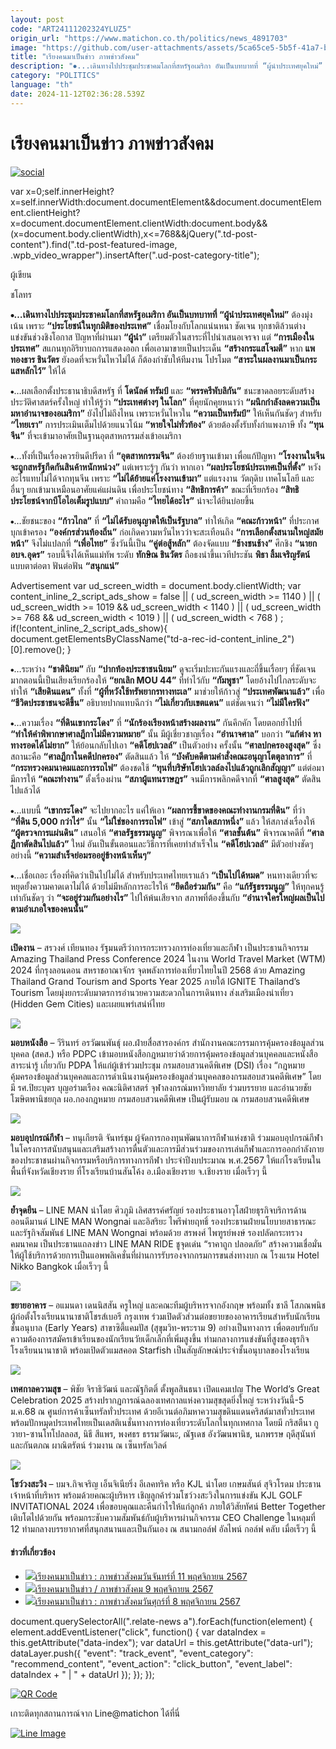 ```yaml
---
layout: post
code: "ART24111202324YLUZ5"
origin_url: "https://www.matichon.co.th/politics/news_4891703"
image: "https://github.com/user-attachments/assets/5ca65ce5-5b5f-41a7-ba49-bce1d8d25eac"
title: "เรียงคนมาเป็นข่าว ภาพข่าวสังคม"
description: "⦁...เดินทางไปประชุมประชาคมโลกที่สหรัฐอเมริกา อันเป็นบทบาทที่ “ผู้นำประเทศยุคใหม่” ต้องมุ่งเน้น เพราะ “ประโยชน์ในทุกมิติของประเทศ” เชื่อมโยงกับโลกแน่นหนา"
category: "POLITICS"
language: "th"
date: 2024-11-12T02:36:28.539Z
---
```


# เรียงคนมาเป็นข่าว ภาพข่าวสังคม

[![](https://www.matichon.co.th/wp-content/uploads/2024/11/social.jpg "social")](https://www.matichon.co.th/wp-content/uploads/2024/11/social.jpg)

var x=0;self.innerHeight?x=self.innerWidth:document.documentElement&&document.documentElement.clientHeight?x=document.documentElement.clientWidth:document.body&&(x=document.body.clientWidth),x<=768&&jQuery(".td-post-content").find(".td-post-featured-image, .wpb\_video\_wrapper").insertAfter(".ud-post-category-title");

ผู้เขียน

ชโลทร

**⦁…เดินทางไปประชุมประชาคมโลกที่สหรัฐอเมริกา อันเป็นบทบาทที่ “ผู้นำประเทศยุคใหม่”** ต้องมุ่งเน้น เพราะ **“ประโยชน์ในทุกมิติของประเทศ”** เชื่อมโยงกับโลกแน่นหนา ชัดเจน ทุกชาติล้วนต่างแข่งขันช่วงชิงโอกาส ปัญหาที่ผ่านมา **“ผู้นำ”** เตรียมตัวในสาระที่ไปนำเสนอเจรจา แต่ **“การเมืองในประเทศ”** สแกนทุกอิริยาบถการแสดงออก เพื่อเอามาขายเป็นประเด็น **“สร้างกระแสโจมตี”** หาก **แพทองธาร ชินวัตร** ยังอดที่จะหวั่นไหวไม่ได้ ก็ต้องกำชับให้ทีมงาน โปรโมต **“สาระในผลงานมาเป็นกระแสหลักไว้”** ให้ได้

⦁…ผลเลือกตั้งประธานาธิบดีสหรัฐ ที่ **โดนัลด์ ทรัมป์** และ **“พรรครีพับลิกัน”** ชนะขาดลอยระดับสร้างประวัติศาสตร์ครั้งใหญ่ ทำให้รู้ว่า **“ประเทศต่างๆ ในโลก”** ที่คุยนักคุยหนาว่า **“ผนึกกำลังลดความเป็นมหาอำนาจของอเมริกา”** ยังไปไม่ถึงไหน เพราะหวั่นไหวใน **“ความเป็นทรัมป์”** ให้เห็นกันชัดๆ สำหรับ **“ไทยเรา”** การประเมินเต็มไปด้วยแนวโน้ม **“หายใจไม่ทั่วท้อง”** ด้วยต้องตั้งรับทั้งกำแพงภาษี ทั้ง **“ทุนจีน”** ที่จะเข้ามาอาศัยเป็นฐานอุตสาหกรรมส่งเข้าอเมริกา

⦁…ทั้งที่เป็นเรื่องควรยินดีปรีดา ที่ **“อุตสาหกรรมจีน”** ต้องย้ายฐานเข้ามา เพื่อแก้ปัญหา **“โรงงานในจีนจะถูกสหรัฐกีดกันสินค้าหนักหน่วง”** แต่เพราะรู้ๆ กันว่า หากเอา **“ผลประโยชน์ประเทศเป็นที่ตั้ง”** หวังอะไรแทบไม่ได้จากทุนจีน เพราะ **“ไม่ได้ย้ายแค่โรงงานเข้ามา”** แต่แรงงาน วัตถุดิบ เทคโนโลยี และอื่นๆ ยกเข้ามาเหมือนอาศัยแค่แผ่นดิน เพื่อประโยชน์ทาง **“สิทธิการค้า”** ขณะที่เรียกร้อง **“สิทธิประโยชน์จากบีโอไอเต็มรูปแบบ”** คำถามคือ **“ไทยได้อะไร”** น่าจะได้ยินบ่อยขึ้น

⦁…ชัยชนะของ **“ก้าวไกล”** ที่ **“ไม่ได้รับอนุญาตให้เป็นรัฐบาล”** ทำให้เกิด **“คณะก้าวหน้า”** ที่ประกาศบุกเข้าครอง **“องค์กรส่วนท้องถิ่น”** ก่อเกิดความหวั่นไหวว่าจะสะเทือนถึง **“การเลือกตั้งสนามใหญ่สมัยหน้า”** จึงไม่แปลกที่ **“เพื่อไทย”** ซึ่งวันนี้เป็น **“คู่ต่อสู้หลัก”** ต้องจัดแบบ **“ช้างชนช้าง”** ศึกชิง **“นายก อบจ.อุดร”** รอบนี้จึงได้เห็นแม่ทัพ ระดับ **ทักษิณ ชินวัตร** ถือธงนำขึ้นเวทีประชัน **พิธา ลิ้มเจริญรัตน์** แบบตาต่อตา ฟันต่อฟัน **“สนุกแน่”**

Advertisement var ud\_screen\_width = document.body.clientWidth; var content\_inline\_2\_script\_ads\_show = false || ( ud\_screen\_width >= 1140 ) || ( ud\_screen\_width >= 1019 && ud\_screen\_width < 1140 ) || ( ud\_screen\_width >= 768 && ud\_screen\_width < 1019 ) || ( ud\_screen\_width < 768 ) ; if(!content\_inline\_2\_script\_ads\_show){ document.getElementsByClassName("td-a-rec-id-content\_inline\_2")\[0\].remove(); }

⦁…ระหว่าง **“ชาตินิยม”** กับ **“ปากท้องประชาชนนิยม”** ดูจะเริ่มปะทะกันแรงและถี่ขึ้นเรื่อยๆ ที่ชัดเจนมากตอนนี้เป็นเสียงเรียกร้องให้ **“ยกเลิก MOU 44”** ที่ทำไว้กับ **“กัมพูชา”** โดยอ้างไปไกลระดับจะทำให้ **“เสียดินแดน”** ทั้งที่ **“ผู้ที่หวังใช้ทรัพยากรทางทะเล”** มาช่วยให้ก้าวสู่ **“ประเทศพัฒนาแล้ว”** เพื่อ **“ชีวิตประชาชนจะดีขึ้น”** อธิบายปากแทบฉีกว่า **“ไม่เกี่ยวกับเขตแดน”** แต่ชัดเจนว่า **“ไม่มีใครฟัง”**

⦁…ความเรื่อง **“ที่ดินเขากระโดง”** ที่ **“นักร้องเรียงหน้าสร้างผลงาน”** กันคึกคัก โดยตอกย้ำไปที่ **“ทำให้คำพิพากษาศาลฎีกาไม่มีความหมาย”** นั้น มีผู้เชี่ยวชาญเรื่อง **“อำนาจศาล”** บอกว่า **“แก้ต่าง หาทางรอดได้ไม่ยาก”** ให้ย้อนกลับไปเอา **“คดีโฮปเวลล์”** เป็นตัวอย่าง ครั้งนั้น **“ศาลปกครองสูงสุด”** ซึ่งสถานะคือ **“ศาลฎีกาในคดีปกครอง”** ตัดสินแล้ว ให้ **“บังคับคดีตามคำสั่งคณะอนุญาโตตุลาการ”** ที่ **“กระทรวงคมนาคมและการรถไฟ”** ต้องชดใช้ **“ทุนที่บริษัทโฮปเวลล์ลงไปแล้วถูกเลิกสัญญา”** แต่ต่อมามีการให้ **“คณะทำงาน”** ตั้งเรื่องผ่าน **“สภาผู้แทนราษฎร”** จนมีการพลิกคดีจากที่ **“ศาลสูงสุด”** ตัดสินไปแล้วได้

⦁…แบบนี้ **“เขากระโดง”** จะไปยากอะไร แค่ให้เอา **“ผลการชี้ขาดของคณะทำงานกรมที่ดิน”** ที่ว่า **“ที่ดิน 5,000 กว่าไร่”** นั้น **“ไม่ใช่ของการรถไฟ”** เข้าสู่ **“สภาใดสภาหนึ่ง”** แล้ว ให้สภาส่งเรื่องให้ **“ผู้ตรวจการแผ่นดิน”** เสนอให้ **“ศาลรัฐธรรมนูญ”** พิจารณาเพื่อให้ **“ศาลชั้นต้น”** พิจารณาคดีที่ **“ศาลฎีกาตัดสินไปแล้ว”** ใหม่ อันเป็นขั้นตอนและวิธีการที่เคยทำสำเร็จใน **“คดีโฮปเวลล์”** มีตัวอย่างชัดๆ อย่างนี้ **“ความสำเร็จย่อมรออยู่ข้างหน้าเห็นๆ”**

⦁…เชื่อเถอะ เรื่องที่คิดว่าเป็นไปไม่ได้ สำหรับประเทศไทยเราแล้ว **“เป็นไปได้หมด”** หนทางเดียวที่จะหยุดยั้งความคาดเดาไม่ได้ ด้วยไม่มีหลักการอะไรให้ **“ยึดถือร่วมกัน”** คือ **“แก้รัฐธรรมนูญ”** ให้ทุกคนรู้เท่ากันชัดๆ ว่า **“จะอยู่ร่วมกันอย่างไร”** ไปให้พ้นเสียจาก สภาพที่ต้องขึ้นกับ **“อำนาจใครใหญ่ผลเป็นไปตามอำเภอใจของคนนั้น”**

![](https://www.matichon.co.th/wp-content/uploads/2024/11/เปิดงาน-1.jpg)

**เปิดงาน** – สรวงศ์ เทียนทอง รัฐมนตรีว่าการกระทรวงการท่องเที่ยวและกีฬา เป็นประธานกิจกรรม Amazing Thailand Press Conference 2024 ในงาน World Travel Market (WTM) 2024 ที่กรุงลอนดอน สหราชอาณาจักร จุดพลังการท่องเที่ยวไทยในปี 2568 ด้วย Amazing Thailand Grand Tourism and Sports Year 2025 ภายใต้ IGNITE Thailand’s Tourism โดยมุ่งยกระดับมาตรการอำนวยความสะดวกในการเดินทาง ส่งเสริมเมืองน่าเที่ยว (Hidden Gem Cities) และเผยแพร่เสน่ห์ไทย

![](https://www.matichon.co.th/wp-content/uploads/2024/11/มอบหนังสือ.jpg)

**มอบหนังสือ** – วีรินทร์ อรวัฒนพันธุ์ ผอ.ฝ่ายสื่อสารองค์กร สำนักงานคณะกรรมการคุ้มครองข้อมูลส่วนบุคคล (สคส.) หรือ PDPC เข้ามอบหนังสือกฎหมายว่าด้วยการคุ้มครองข้อมูลส่วนบุคคลและหนังสือสาระน่ารู้ เกี่ยวกับ PDPA ให้แก่ผู้เข้าร่วมประชุม กรมสอบสวนคดีพิเศษ (DSI) เรื่อง “กฎหมายคุ้มครองข้อมูลส่วนบุคคลและการดำเนินงานคุ้มครองข้อมูลส่วนบุคคลของกรมสอบสวนคดีพิเศษ” โดยมี รศ.ปิยะบุตร บุญอร่ามเรือง คณะนิติศาสตร์ จุฬาลงกรณ์มหาวิทยาลัย ร่วมบรรยาย และอำนวยชัย โฆษิตพานิชยกุล ผอ.กองกฎหมาย กรมสอบสวนคดีพิเศษ เป็นผู้รับมอบ ณ กรมสอบสวนคดีพิเศษ

![](https://www.matichon.co.th/wp-content/uploads/2024/11/มอบอุปกรณ์กีฬา.jpg)

**มอบอุปกรณ์กีฬา** – ทนุเกียรติ จันทร์ชุม ผู้จัดการกองทุนพัฒนาการกีฬาแห่งชาติ ร่วมมอบอุปกรณ์กีฬาในโครงการสนับสนุนและเสริมสร้างการตื่นตัวและการมีส่วนร่วมของการเล่นกีฬาและการออกกำลังกายของประชาชนผ่านกิจกรรมหรือบริการทางการกีฬา ประจำปีงบประมาณ พ.ศ.2567 ให้แก่โรงเรียนในพื้นที่จังหวัดเชียงราย ที่โรงเรียนบ้านสันโค้ง อ.เมืองเชียงราย จ.เชียงราย เมื่อเร็วๆ นี้

![](https://www.matichon.co.th/wp-content/uploads/2024/11/ย้ำจุดยืน.jpg)

**ย้ำจุดยืน** – LINE MAN นำโดย ศิวภูมิ เลิศสรรค์ศรัญย์ รองประธานอาวุโสฝ่ายธุรกิจบริการด้านออนดีมานด์ LINE MAN Wongnai และอิสริยะ ไพรีพ่ายฤทธิ์ รองประธานฝ่ายนโยบายสาธารณะและรัฐกิจสัมพันธ์ LINE MAN Wongnai พร้อมด้วย สรพงศ์ ไพฑูรย์พงษ์ รองปลัดกระทรวงคมนาคม เป็นประธานแถลงข่าว LINE MAN RIDE ชูจุดเด่น “ราคาถูก ปลอดภัย” สร้างความเชื่อมั่นให้ผู้ใช้บริการด้วยการเป็นแอพพลิเคชั่นที่ผ่านการรับรองจากกรมการขนส่งทางบก ณ โรงแรม Hotel Nikko Bangkok เมื่อเร็วๆ นี้

![](https://www.matichon.co.th/wp-content/uploads/2024/11/ขยายอาคาร-1024x682.jpg)

**ขยายอาคาร** – อแมนดา เดนนิสสัน ครูใหญ่ และคณะทีมผู้บริหารจากอังกฤษ พร้อมทั้ง ชาลี โสภณพนิช ผู้ก่อตั้งโรงเรียนนานาชาติโชรส์เบอรี กรุงเทพ ร่วมเปิดตัวส่วนต่อขยายของอาคารเรียนสำหรับนักเรียนชั้นอนุบาล (Early Years) สาขาซิตี้แคมปัส (สุขุมวิท-พระราม 9) อย่างเป็นทางการ เพื่อตอบรับกับความต้องการสมัครเข้าเรียนของนักเรียนวัยเด็กเล็กที่เพิ่มสูงขึ้น ท่ามกลางการแข่งขันที่สูงของธุรกิจโรงเรียนนานาชาติ พร้อมเปิดตัวแมสคอต Starfish เป็นสัญลักษณ์ประจำชั้นอนุบาลของโรงเรียน

![](https://www.matichon.co.th/wp-content/uploads/2024/11/เทศกาลความสุข.jpg)

**เทศกาลความสุข** – พิชัย จิราธิวัฒน์ และณัฐกิตติ์ ตั้งพูลสินธนา เปิดแคมเปญ The World’s Great Celebration 2025 สร้างปรากฏการณ์ฉลองเทศกาลแห่งความสุขสุดยิ่งใหญ่ ระหว่างวันนี้-5 ม.ค.68 ณ ศูนย์การค้าเซ็นทรัลทั่วประเทศ ด้วยอีเวนต์อภิมหาความสุขดินแดนคริสต์มาสทั่วประเทศ พร้อมปักหมุดประเทศไทยเป็นเดสติเนชั่นทางการท่องเที่ยวระดับโลกในทุกเทศกาล โดยมี กริสตีนา กูวายา-ซานโทโปลลอส, นิธี สีแพร, พงศธร ธรรมวัฒนะ, ณัฐเดช อังวัฒนพานิช, นภพรรษ ฤดีสุนันท์ และกันตภณ ผาณิตรัตน์ ร่วมงาน ณ เซ็นทรัลเวิลด์

![](https://www.matichon.co.th/wp-content/uploads/2024/11/โชว์วงสวิง.jpg)

**โชว์วงสะวิง** – บมจ.กิจเจริญ เอ็นจิเนียริ่ง อีเลคทริค หรือ KJL นำโดย เกษมสันต์ สุจิวโรดม ประธานเจ้าหน้าที่บริหาร พร้อมด้วยคณะผู้บริหาร เชิญลูกค้าร่วมโชว์วงสะวิงในการแข่งขัน KJL GOLF INVITATIONAL 2024 เพื่อขอบคุณและคืนกำไรให้แก่ลูกค้า ภายใต้วิสัยทัศน์ Better Together เติบโตไปด้วยกัน พร้อมกระชับความสัมพันธ์กับผู้บริหารผ่านกิจกรรม CEO Challenge ในหลุมที่ 12 ท่ามกลางบรรยากาศที่สนุกสนานและเป็นกันเอง ณ สนามกอล์ฟ อัลไพน์ กอล์ฟ คลับ เมื่อเร็วๆ นี้

#### ข่าวที่เกี่ยวข้อง

*   [![](https://www.matichon.co.th/wp-content/uploads/2024/11/Online-061111.jpg)เรียงคนมาเป็นข่าว : ภาพข่าวสังคมวันจันทร์ที่ 11 พฤศจิกายน 2567](https://www.matichon.co.th/politics/%e0%b9%80%e0%b8%a3%e0%b8%b5%e0%b8%a2%e0%b8%87%e0%b8%84%e0%b8%99-%e0%b8%a0%e0%b8%b2%e0%b8%9e%e0%b8%82%e0%b9%88%e0%b8%b2%e0%b8%a7%e0%b8%aa%e0%b8%b1%e0%b8%87%e0%b8%84%e0%b8%a1/news_4892636)
*   [![](https://www.matichon.co.th/wp-content/uploads/2024/11/lp4.jpg)เรียงคนมาเป็นข่าว / ภาพข่าวสังคม 9 พฤศจิกายน 2567](https://www.matichon.co.th/politics/%e0%b9%80%e0%b8%a3%e0%b8%b5%e0%b8%a2%e0%b8%87%e0%b8%84%e0%b8%99-%e0%b8%a0%e0%b8%b2%e0%b8%9e%e0%b8%82%e0%b9%88%e0%b8%b2%e0%b8%a7%e0%b8%aa%e0%b8%b1%e0%b8%87%e0%b8%84%e0%b8%a1/news_4887433)
*   [![](https://www.matichon.co.th/wp-content/uploads/2024/11/Online-060811.jpg)เรียงคนมาเป็นข่าว : ภาพข่าวสังคมวันศุกร์ที่ 8 พฤศจิกายน 2567](https://www.matichon.co.th/politics/%e0%b9%80%e0%b8%a3%e0%b8%b5%e0%b8%a2%e0%b8%87%e0%b8%84%e0%b8%99-%e0%b8%a0%e0%b8%b2%e0%b8%9e%e0%b8%82%e0%b9%88%e0%b8%b2%e0%b8%a7%e0%b8%aa%e0%b8%b1%e0%b8%87%e0%b8%84%e0%b8%a1/news_4888650)

document.querySelectorAll(".relate-news a").forEach(function(element) { element.addEventListener("click", function() { var dataIndex = this.getAttribute("data-index"); var dataUrl = this.getAttribute("data-url"); dataLayer.push({ "event": "track\_event", "event\_category": "recommend\_content", "event\_action": "click\_button", "event\_label": dataIndex + " | " + dataUrl }); }); });

[![QR Code](https://www.matichon.co.th/wp-content/uploads/2023/07/wob1371z.jpg)](https://lin.ee/ht0nDxX)

เกาะติดทุกสถานการณ์จาก Line@matichon ได้ที่นี่

[![Line Image](https://www.matichon.co.th/wp-content/uploads/2023/07/th.png)](https://lin.ee/ht0nDxX)